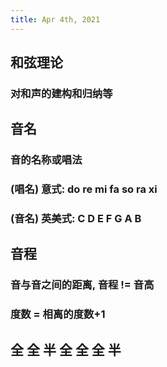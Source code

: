 ```yaml
---
title: Apr 4th, 2021
---
```


## 和弦理论
### 对和声的建构和归纳等
## 音名
### 音的名称或唱法
### (唱名) 意式: do re mi fa so ra xi
### (音名) 英美式: C D E F G A B
## 音程
### 音与音之间的距离, 音程 != 音高
### 度数 = 相离的度数+1
## 全 全 半 全 全 全 半